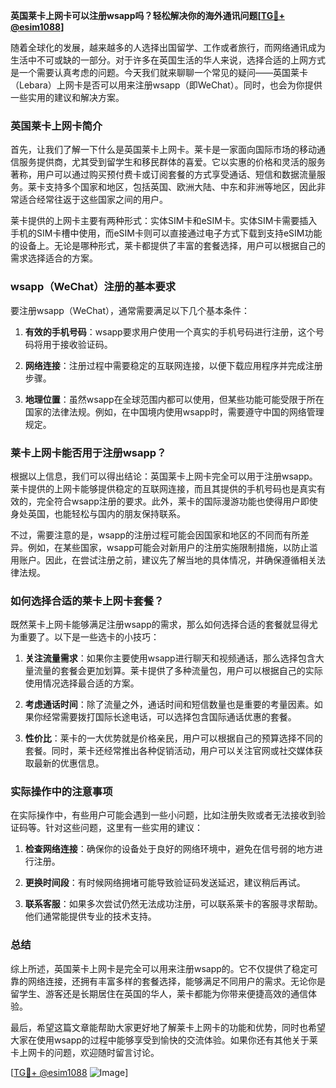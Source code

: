 **英国莱卡上网卡可以注册wsapp吗？轻松解决你的海外通讯问题[[TG💪+ @esim1088](https://t.me/s/esim1088)]**

随着全球化的发展，越来越多的人选择出国留学、工作或者旅行，而网络通讯成为生活中不可或缺的一部分。对于许多在英国生活的华人来说，选择合适的上网方式是一个需要认真考虑的问题。今天我们就来聊聊一个常见的疑问——英国莱卡（Lebara）上网卡是否可以用来注册wsapp（即WeChat）。同时，也会为你提供一些实用的建议和解决方案。

### 英国莱卡上网卡简介

首先，让我们了解一下什么是英国莱卡上网卡。莱卡是一家面向国际市场的移动通信服务提供商，尤其受到留学生和移民群体的喜爱。它以实惠的价格和灵活的服务著称，用户可以通过购买预付费卡或订阅套餐的方式享受通话、短信和数据流量服务。莱卡支持多个国家和地区，包括英国、欧洲大陆、中东和非洲等地区，因此非常适合经常往返于这些国家之间的用户。

莱卡提供的上网卡主要有两种形式：实体SIM卡和eSIM卡。实体SIM卡需要插入手机的SIM卡槽中使用，而eSIM卡则可以直接通过电子方式下载到支持eSIM功能的设备上。无论是哪种形式，莱卡都提供了丰富的套餐选择，用户可以根据自己的需求选择适合的方案。

### wsapp（WeChat）注册的基本要求

要注册wsapp（WeChat），通常需要满足以下几个基本条件：

1. **有效的手机号码**：wsapp要求用户使用一个真实的手机号码进行注册，这个号码将用于接收验证码。
   
2. **网络连接**：注册过程中需要稳定的互联网连接，以便下载应用程序并完成注册步骤。

3. **地理位置**：虽然wsapp在全球范围内都可以使用，但某些功能可能受限于所在国家的法律法规。例如，在中国境内使用wsapp时，需要遵守中国的网络管理规定。

### 莱卡上网卡能否用于注册wsapp？

根据以上信息，我们可以得出结论：英国莱卡上网卡完全可以用于注册wsapp。莱卡提供的上网卡能够提供稳定的互联网连接，而且其提供的手机号码也是真实有效的，完全符合wsapp注册的要求。此外，莱卡的国际漫游功能也使得用户即使身处英国，也能轻松与国内的朋友保持联系。

不过，需要注意的是，wsapp的注册过程可能会因国家和地区的不同而有所差异。例如，在某些国家，wsapp可能会对新用户的注册实施限制措施，以防止滥用账户。因此，在尝试注册之前，建议先了解当地的具体情况，并确保遵循相关法律法规。

### 如何选择合适的莱卡上网卡套餐？

既然莱卡上网卡能够满足注册wsapp的需求，那么如何选择合适的套餐就显得尤为重要了。以下是一些选卡的小技巧：

1. **关注流量需求**：如果你主要使用wsapp进行聊天和视频通话，那么选择包含大量流量的套餐会更加划算。莱卡提供了多种流量包，用户可以根据自己的实际使用情况选择最合适的方案。

2. **考虑通话时间**：除了流量之外，通话时间和短信数量也是重要的考量因素。如果你经常需要拨打国际长途电话，可以选择包含国际通话优惠的套餐。

3. **性价比**：莱卡的一大优势就是价格亲民，用户可以根据自己的预算选择不同的套餐。同时，莱卡还经常推出各种促销活动，用户可以关注官网或社交媒体获取最新的优惠信息。

### 实际操作中的注意事项

在实际操作中，有些用户可能会遇到一些小问题，比如注册失败或者无法接收到验证码等。针对这些问题，这里有一些实用的建议：

1. **检查网络连接**：确保你的设备处于良好的网络环境中，避免在信号弱的地方进行注册。

2. **更换时间段**：有时候网络拥堵可能导致验证码发送延迟，建议稍后再试。

3. **联系客服**：如果多次尝试仍然无法成功注册，可以联系莱卡的客服寻求帮助。他们通常能提供专业的技术支持。

### 总结

综上所述，英国莱卡上网卡是完全可以用来注册wsapp的。它不仅提供了稳定可靠的网络连接，还拥有丰富多样的套餐选择，能够满足不同用户的需求。无论你是留学生、游客还是长期居住在英国的华人，莱卡都能为你带来便捷高效的通信体验。

最后，希望这篇文章能帮助大家更好地了解莱卡上网卡的功能和优势，同时也希望大家在使用wsapp的过程中能够享受到愉快的交流体验。如果你还有其他关于莱卡上网卡的问题，欢迎随时留言讨论。

[[TG💪+ @esim1088](https://t.me/s/esim1088) ![Image](https://i.postimg.cc/4NQfJmqS/Snipaste-2025-05-13-00-14-12.png)]